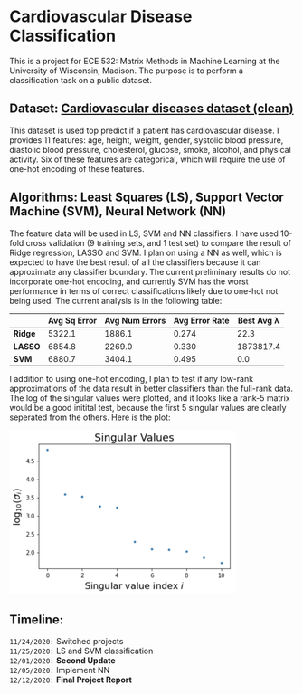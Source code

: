 # Cardiovascular Disease Classification

This is a project for ECE 532: Matrix Methods in Machine Learning at the University of Wisconsin, Madison. The purpose is to perform a classification task on a public dataset.

## Dataset: [Cardiovascular diseases dataset (clean)](https://www.kaggle.com/aiaiaidavid/cardio-data-dv13032020)

This dataset is used top predict if a patient has cardiovascular disease. I provides 11 features: age, height, weight, gender, systolic blood pressure, diastolic blood pressure, cholesterol, glucose, smoke, alcohol, and physical activity. Six of these features are categorical, which will require the use of one-hot encoding of these features. 

## Algorithms: Least Squares (LS), Support Vector Machine (SVM), Neural Network (NN)

The feature data will be used in LS, SVM and NN classifiers. I have used 10-fold cross validation (9 training sets, and 1 test set) to compare the result of Ridge regression, LASSO and SVM. I plan on using a NN as well, which is expected to have the best result of all the classifiers because it can approximate any classifier boundary. The current preliminary results do not incorporate one-hot encoding, and currently SVM has the worst performance in terms of correct classifications likely due to one-hot not being used. The current analysis is in the following table:

|           | Avg Sq Error | Avg Num Errors | Avg Error Rate | Best Avg λ |
| --------- | ------------ | -------------- | -------------- | ---------- |
| **Ridge** |       5322.1 |         1886.1 |          0.274 |       22.3 |
| **LASSO** |       6854.8 |         2269.0 |          0.330 |  1873817.4 |
|   **SVM** |       6880.7 |         3404.1 |          0.495 |        0.0 |

I addition to using one-hot encoding, I plan to test if any low-rank approximations of the data result in better classifiers than the full-rank data. The log of the singular values were plotted, and it looks like a rank-5 matrix would be a good initital test, because the first 5 singular values are clearly seperated from the others. Here is the plot:

<img src="https://github.com/seqwalt/ME532_project/blob/master/media/singular_vals.png" alt="singular values" width="400">

## Timeline:
`11/24/2020:` Switched projects  
`11/25/2020:` LS and SVM classification  
`12/01/2020:` **Second Update**  
`12/05/2020:` Implement NN  
`12/12/2020:` **Final Project Report**  
